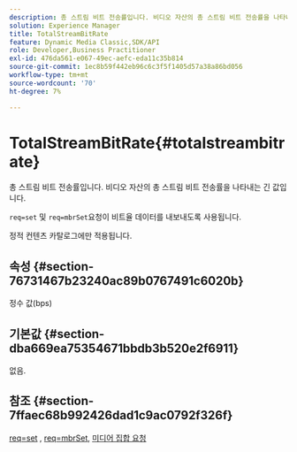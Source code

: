 ```yaml
---
description: 총 스트림 비트 전송률입니다. 비디오 자산의 총 스트림 비트 전송률을 나타내는 긴 값입니다.
solution: Experience Manager
title: TotalStreamBitRate
feature: Dynamic Media Classic,SDK/API
role: Developer,Business Practitioner
exl-id: 476da561-e067-49ec-aefc-eda11c35b814
source-git-commit: 1ec8b59f442eb96c6c3f5f1405d57a38a86bd056
workflow-type: tm+mt
source-wordcount: '70'
ht-degree: 7%

---
```


# TotalStreamBitRate{#totalstreambitrate}

총 스트림 비트 전송률입니다. 비디오 자산의 총 스트림 비트 전송률을 나타내는 긴 값입니다.

`req=set` 및 `req=mbrSet`요청이 비트율 데이터를 내보내도록 사용됩니다.

정적 컨텐츠 카탈로그에만 적용됩니다.

## 속성 {#section-76731467b23240ac89b0767491c6020b}

정수 값(bps)

## 기본값 {#section-dba669ea75354671bbdb3b520e2f6911}

없음.

## 참조 {#section-7ffaec68b992426dad1c9ac0792f326f}

[req=set](../../../../../is-api/http-ref/image-serving-api-ref/c-http-protocol-reference/c-command-reference/r-req/r-set.md#reference-2cac1a03eaf44a7986e18f2898384f98) ,  [req=mbrSet](../../../../../is-api/http-ref/image-serving-api-ref/c-http-protocol-reference/c-command-reference/r-req/r-mbrset.md#reference-603d75babde74508a878c27bd4cced73),  [미디어 집합 요청](../../../../../is-api/http-ref/image-serving-api-ref/c-http-protocol-reference/c-syntax-and-features/r-media-set-requests.md#reference-f2f2aa11208b47609fe17848d3b86a0b)

